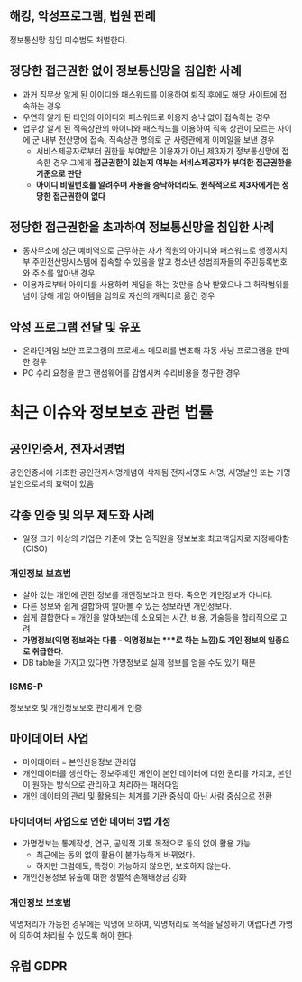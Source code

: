 ## 해킹, 악성프로그램, 법원 판례
정보통신망 침입 미수범도 처벌한다.
## 정당한 접근권한 없이 정보통신망을 침입한 사례
- 과거 직무상 알게 된 아이디와 패스워드를 이용하여 퇴직 후에도 해당 사이트에 접속하는 경우
- 우연히 알게 된 타인의 아이디와 패스워드로 이용자 승낙 없이 접속하는 경우
- 업무상 알게 된 직속상관의 아이디와 패스워드를 이용하여 직속 상관이 모르는 사이에 군 내부 전산망에 접속, 직속상관 명의로 군 사령관에게 이메일을 보낸 경우
	- 서비스제공자로부터 권한을 부여받은 이용자가 아닌 제3자가 정보통신망에 접속한 경우 그에게 **접근권한이 있는지 여부는 서비스제공자가 부여한 접근권한을 기준으로 판단**
	- **아이디 비밀번호를 알려주며 사용을 승낙하더라도, 원칙적으로 제3자에게는 정당한 접근권한이 없다**
## 정당한 접근권한을 초과하여 정보통신망을 침입한 사례
- 동사무소에 상근 예비역으로 근무하는 자가 직원의 아이디와 패스워드로 행정자치부 주민전산망시스템에 접속할 수 있음을 알고 청소년 성범죄자들의 주민등록번호와 주소를 알아낸 경우
- 이용자로부터 아이디를 사용하여 게임을 하는 것만을 승낙 받았으나 그 허락범위를 넘어 당해 게임 아이템을 임의로 자신의 캐릭터로 옮긴 경우
## 악성 프로그램 전달 및 유포
- 온라인게임 보안 프로그램의 프로세스 메모리를 변조해 자동 사냥 프로그램을 판매한 경우
- PC 수리 요청을 받고 랜섬웨어를 감염시켜 수리비용을 청구한 경우
# 최근 이슈와 정보보호 관련 법률

## 공인인증서, 전자서명법
공인인증서에 기초한 공인전자서명개념이 삭제됨
전자서명도 서명, 서명날인 또는 기명날인으로서의 효력이 있음
## 각종 인증 및 의무 제도화 사례
- 일정 크기 이상의 기업은 기준에 맞는 임직원을 정보보호 최고책임자로 지정해야함 (CISO)
### 개인정보 보호법
- 살아 있는 개인에 관한 정보를 개인정보라고 한다. 죽으면 개인정보가 아니다.
- 다른 정보와 쉽게 결합하여 알아볼 수 있는 정보라면 개인정보다.
- 쉽게 결합한다 = 개인을 알아보는데 소요되는 시간, 비용, 기술등을 합리적으로 고려
- **가명정보(익명 정보와는 다름 - 익명정보는 \*\*\*로 하는 느낌)도 개인 정보의 일종으로 취급한다**.
- DB table을 가지고 있다면 가명정보로 실제 정보를 얻을 수도 있기 때문
### ISMS-P
정보보호 및 개인정보보호 관리체계 인증
## 마이데이터 사업
- 마이데이터 = 본인신용정보 관리업
- 개인데이터를 생산하는 정보주체인 개인이 본인 데이터에 대한 권리를 가지고, 본인이 원하는 방식으로 관리하고 처리하는 패러다임
- 개인 데이터의 관리 및 활용되는 체계를 기관 중심이 아닌 사람 중심으로 전환
### 마이데이터 사업으로 인한 데이터 3법 개정
- 가명정보는 통계작성, 연구, 공익적 기록 목적으로 동의 없이 활용 가능
	- 최근에는 동의 없이 활용이 불가능하게 바뀌었다.
	- 하지만 그럼에도, 특정이 가능하지 않으면, 보호하지 않는다.
- 개인신용정보 유출에 대한 징벌적 손해배상금 강화
### 개인정보 보호법
익명처리가 가능한 경우에는 익명에 의하여, 익명처리로 목적을 달성하기 어렵다면 가명에 의하여 처리될 수 있도록 해야 한다.


## 유럽 GDPR
